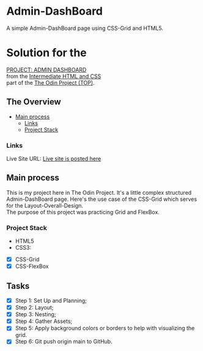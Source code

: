 # Admin-DashBoard
A simple Admin-DashBoard page using CSS-Grid and HTML5.

# Solution for the 
[PROJECT: ADMIN DASHBOARD](https://www.theodinproject.com/paths/full-stack-javascript/courses/intermediate-html-and-css/lessons/admin-dashboard)<br>
from the [Intermediate HTML and CSS](https://www.theodinproject.com/paths/full-stack-javascript/courses/intermediate-html-and-css#intermediate-html-concepts)<br>
part of the [The Odin Project (TOP)](https://www.theodinproject.com/).

## The Overview
- [Main process](#main-process)
  - [Links](#links)
  - [Project Stack](#project-stack)

### Links
Live Site URL: [Live site is posted here](futureURL)

## Main process
This is my project here in The Odin Project. It's a little complex structured Admin-DashBoard page. Here's the use case of the CSS-Grid which serves for the Layout-Overall-Design.<br> 
The purpose of this project was practicing Grid and FlexBox.

### Project Stack
- HTML5
- CSS3:
- [x] CSS-Grid
- [x] CSS-FlexBox

## Tasks
- [x] Step 1: Set Up and Planning;
- [x] Step 2: Layout;
- [x] Step 3: Nesting;
- [x] Step 4: Gather Assets;
- [x] Step 5: Apply background colors or borders to help with visualizing the grid.
- [x] Step 6: Git push origin main to GitHub.
